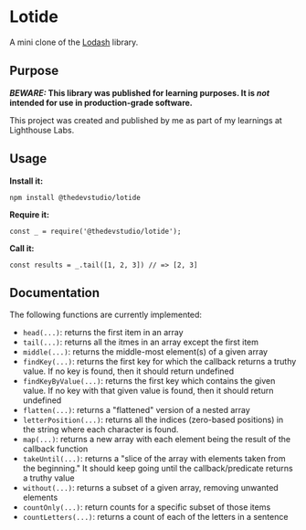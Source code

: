 # Lotide

A mini clone of the [Lodash](https://lodash.com) library.

## Purpose

**_BEWARE:_ This library was published for learning purposes. It is _not_ intended for use in production-grade software.**

This project was created and published by me as part of my learnings at Lighthouse Labs. 

## Usage

**Install it:**

`npm install @thedevstudio/lotide`

**Require it:**

`const _ = require('@thedevstudio/lotide');`

**Call it:**

`const results = _.tail([1, 2, 3]) // => [2, 3]`

## Documentation

The following functions are currently implemented:

* `head(...)`: returns the first item in an array
* `tail(...)`: returns all the itmes in an array except the first item 
* `middle(...)`: returns the middle-most element(s) of a given array
* `findKey(...)`: returns the first key for which the callback returns a truthy value. If no key is found, then it should return undefined
* `findKeyByValue(...)`: returns the first key which contains the given value. If no key with that given value is found, then it should return undefined
* `flatten(...)`: returns a "flattened" version of a nested array
* `letterPosition(...)`: returns all the indices (zero-based positions) in the string where each character is found.
* `map(...)`: returns a new array with each element being the result of the callback function
* `takeUntil(...)`: returns a "slice of the array with elements taken from the beginning." It should keep going until the callback/predicate returns a truthy value 
* `without(...)`: returns a subset of a given array, removing unwanted elements 
* `countOnly(...)`: return counts for a specific subset of those items
* `countLetters(...)`: returns a count of each of the letters in a sentence 

